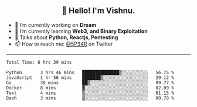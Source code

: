 <h2 align="center">👋 Hello! I'm Vishnu.</h2>


- 🔭 I’m currently working on **Dream**
- 🌱 I’m currently learning **Web3, and Binary Exploitation**
- 💬 Talks about **Python, Reactjs, Pentesting**
- 📫 How to reach me: [@5P34R](https://twitter.com/Vishnu27302693) on Twitter

---
<!--START_SECTION:waka-->

```text
Total Time: 6 hrs 39 mins

Python       3 hrs 46 mins   ██████████████▒░░░░░░░░░░   56.75 %
JavaScript   1 hr 56 mins    ███████▒░░░░░░░░░░░░░░░░░   29.12 %
Go           39 mins         ██▒░░░░░░░░░░░░░░░░░░░░░░   09.77 %
Docker       8 mins          ▓░░░░░░░░░░░░░░░░░░░░░░░░   02.09 %
Text         4 mins          ▒░░░░░░░░░░░░░░░░░░░░░░░░   01.15 %
Bash         3 mins          ▒░░░░░░░░░░░░░░░░░░░░░░░░   00.78 %
```

<!--END_SECTION:waka-->
